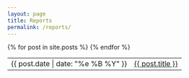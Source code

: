 ```yaml
---
layout: page
title: Reports
permalink: /reports/
---
```


<table id="posts" class="table">
    <col class="width-30">
    <col class="width-70">
    {% for post in site.posts %}
        <tr>
            <td>
                <span class="pull-right">{{ post.date | date: "%e %B %Y" }}</span>
            </td>
            <td>
                <a href="{{ post.url }}">{{ post.title }}</a>
            </td>
        </tr>
    {% endfor %}
</table>

